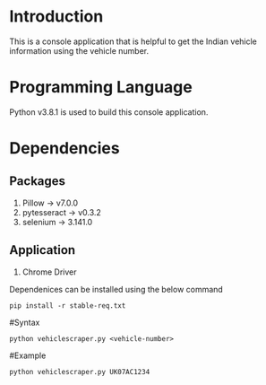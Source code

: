 # Introduction
This is a console application that is helpful to get the Indian vehicle information using the vehicle number.


# Programming Language
Python v3.8.1 is used to build this console application.


# Dependencies
## Packages
1. Pillow -> v7.0.0
2. pytesseract -> v0.3.2
3. selenium -> 3.141.0
## Application
1. Chrome Driver


Dependenices can be installed using the below command


```
pip install -r stable-req.txt
```


#Syntax
```
python vehiclescraper.py <vehicle-number>
```

#Example
```
python vehiclescraper.py UK07AC1234
```

